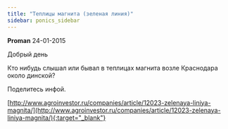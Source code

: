 ```yaml
---
title: "Теплицы магнита (зеленая линия)"
sidebar: ponics_sidebar
---
```


**Proman** 24-01-2015

Добрый день

Кто нибудь слышал или бывал в теплицах магнита возле Краснодара около динской?

Поделитесь инфой.

[http://www.agroinvestor.ru/companies/article/12023-zelenaya-liniya-magnita/](http://www.agroinvestor.ru/companies/article/12023-zelenaya-liniya-magnita/){:target="_blank"}


